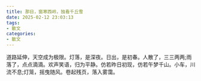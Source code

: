 ```yaml
---
title: 那日，窗寒西岭，独看千丘雪
date: 2025-02-12 23:03:13
tags: 
- 散文
categories: 
- 散文
---
```

道路延伸，天空成为极限。灯落，是深夜。日出，是初春。人散了，三三两两;雨落了，点点滴滴。欢声笑语，归为平静。仿若昨日初现，仿若午梦千山。小车，川流不息;灯笼，摇曳随风。卷起残页，落入雾霭。